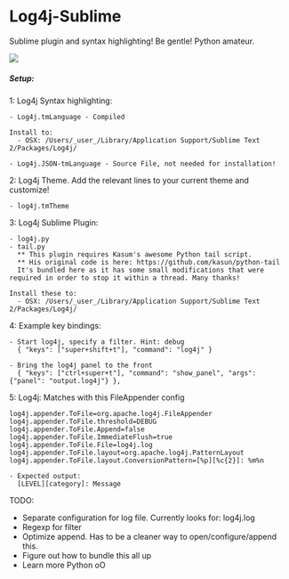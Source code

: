 Log4j-Sublime
=============
Sublime plugin and syntax highlighting! Be gentle! Python amateur.

![](https://raw.github.com/scarrillo/Log4j-Sublime/master/imgs/log4j.png)

##### Setup:

  1: Log4j Syntax highlighting:

    - Log4j.tmLanguage - Compiled

    Install to: 
      - OSX: /Users/_user_/Library/Application Support/Sublime Text 2/Packages/Log4j/

    - Log4j.JSON-tmLanguage - Source File, not needed for installation! 

  2: Log4j Theme. Add the relevant lines to your current theme and customize!

    - log4j.tmTheme

  3: Log4j Sublime Plugin:

    - log4j.py
    - tail.py
      ** This plugin requires Kasum's awesome Python tail script.
      ** His original code is here: https://github.com/kasun/python-tail
      It's bundled here as it has some small modifications that were required in order to stop it within a thread. Many thanks!

    Install these to: 
      - OSX: /Users/_user_/Library/Application Support/Sublime Text 2/Packages/Log4j/

  4: Example key bindings:

    - Start log4j, specify a filter. Hint: debug
      { "keys": ["super+shift+t"], "command": "log4j" }

    - Bring the log4j panel to the front
      { "keys": ["ctrl+super+t"], "command": "show_panel", "args": {"panel": "output.log4j"} },

  5: Log4j: Matches with this FileAppender config

    log4j.appender.ToFile=org.apache.log4j.FileAppender
    log4j.appender.ToFile.threshold=DEBUG
    log4j.appender.ToFile.Append=false
    log4j.appender.ToFile.ImmediateFlush=true
    log4j.appender.ToFile.File=log4j.log
    log4j.appender.ToFile.layout=org.apache.log4j.PatternLayout
    log4j.appender.ToFile.layout.ConversionPattern=[%p][%c{2}]: %m%n

    - Expected output:
      [LEVEL][category]: Message


TODO:
  - Separate configuration for log file. Currently looks for: log4j.log
  - Regexp for filter
  - Optimize append. Has to be a cleaner way to open/configure/append this.
  - Figure out how to bundle this all up
  - Learn more Python oO

  
